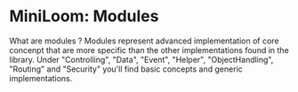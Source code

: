 # MiniLoom: Modules

What are modules ? Modules represent advanced implementation of core concenpt that are more specific than the other implementations found in the library.
Under "Controlling", "Data", "Event", "Helper", "ObjectHandling", "Routing" and "Security" you'll find basic concepts and generic implementations.